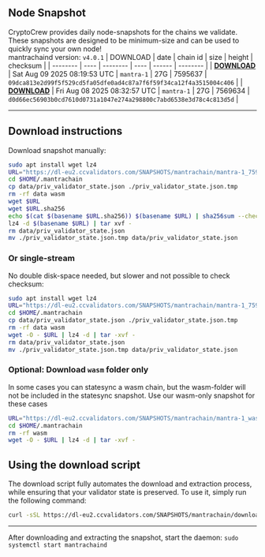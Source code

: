## Node Snapshot
CryptoCrew provides daily node-snapshots for the chains we validate. These snapshots are designed to be minimum-size and can be used to quickly sync your own node!  
mantrachaind version: `v4.0.1`
| DOWNLOAD | date | chain id | size | height | checksum |
| -------- | ---- | -------- | ---- | ------ | -------- |
| **[DOWNLOAD](https://dl-eu2.ccvalidators.com/SNAPSHOTS/mantrachain/mantra-1_7595637.tar.lz4)** | Sat Aug 09 2025 08:19:53 UTC | `mantra-1` | 27G | 7595637 | `09dca813e2d99f5f529cd5fa05dfe0ad4c87a7f6f59f34ca12f4a3515004c406` |
| **[DOWNLOAD](https://dl-eu2.ccvalidators.com/SNAPSHOTS/mantrachain/mantra-1_7569634.tar.lz4)** | Fri Aug 08 2025 08:32:57 UTC | `mantra-1` | 27G | 7569634 | `d0d66ec56903b0cd7610d0731a1047e274a298800c7abd6538e3d78c4c813d5d` |

---

## Download instructions
Download snapshot manually:
```sh
sudo apt install wget lz4
URL="https://dl-eu2.ccvalidators.com/SNAPSHOTS/mantrachain/mantra-1_7595637.tar.lz4"
cd $HOME/.mantrachain
cp data/priv_validator_state.json ./priv_validator_state.json.tmp
rm -rf data wasm
wget $URL
wget $URL.sha256
echo $(cat $(basename $URL.sha256)) $(basename $URL) | sha256sum --check
lz4 -d $(basename $URL) | tar xvf -
rm data/priv_validator_state.json
mv ./priv_validator_state.json.tmp data/priv_validator_state.json
```

### Or single-stream
No double disk-space needed, but slower and not possible to check checksum:
```sh
sudo apt install wget lz4
URL="https://dl-eu2.ccvalidators.com/SNAPSHOTS/mantrachain/mantra-1_7595637.tar.lz4"
cd $HOME/.mantrachain
cp data/priv_validator_state.json ./priv_validator_state.json.tmp
rm -rf data wasm
wget -O - $URL | lz4 -d | tar -xvf -
rm data/priv_validator_state.json
mv ./priv_validator_state.json.tmp data/priv_validator_state.json
```

### Optional: Download `wasm` folder only
In some cases you can statesync a wasm chain, but the wasm-folder will not be included in the statesync snapshot. Use our wasm-only snapshot for these cases
```sh
URL="https://dl-eu2.ccvalidators.com/SNAPSHOTS/mantrachain/mantra-1_wasm.tar.lz4"
cd $HOME/.mantrachain
rm -rf wasm
wget -O - $URL | lz4 -d | tar -xvf -
```



## Using the download script

The download script fully automates the download and extraction process, while ensuring that your validator state is preserved. To use it, simply run the following command:
```sh
curl -sSL https://dl-eu2.ccvalidators.com/SNAPSHOTS/mantrachain/download_snapshot.sh | bash
```
---

After downloading and extracting the snapshot, start the daemon: `sudo systemctl start mantrachaind`

